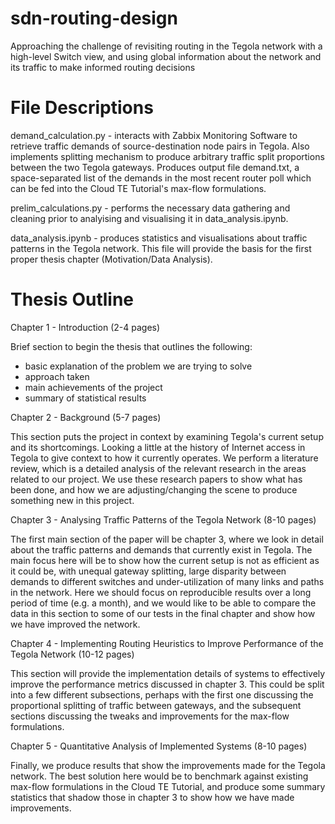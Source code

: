 # sdn-routing-design
Approaching the challenge of revisiting routing in the Tegola network with a high-level Switch view, and using global information about the network and its traffic to make informed routing decisions
# File Descriptions

demand_calculation.py - interacts with Zabbix Monitoring Software to retrieve traffic demands of source-destination node pairs in Tegola. Also implements splitting mechanism to produce arbitrary traffic split proportions between the two Tegola gateways. Produces output file demand.txt, a space-separated list of the demands in the most recent router poll which can be fed into the Cloud TE Tutorial's max-flow formulations.

prelim_calculations.py - performs the necessary data gathering and cleaning prior to analyising and visualising it in data_analysis.ipynb.

data_analysis.ipynb - produces statistics and visualisations about traffic patterns in the Tegola network. This file will provide the basis for the first proper thesis chapter (Motivation/Data Analysis). 


# Thesis Outline
Chapter 1 - Introduction (2-4 pages)

Brief section to begin the thesis that outlines the following:
- basic explanation of the problem we are trying to solve
- approach taken
- main achievements of the project
- summary of statistical results


Chapter 2 - Background (5-7 pages)

This section puts the project in context by examining Tegola's current setup and its shortcomings. Looking a little at the history of Internet access in Tegola to give context to how it currently operates. We perform a literature review, which is a detailed analysis of the relevant research in the areas related to our project. We use these research papers to show what has been done, and how we are adjusting/changing the scene to produce something new in this project.


Chapter 3 - Analysing Traffic Patterns of the Tegola Network (8-10 pages)

The first main section of the paper will be chapter 3, where we look in detail about the traffic patterns and demands that currently exist in Tegola. The main focus here will be to show how the current setup is not as efficient as it could be, with unequal gateway splitting, large disparity between demands to different switches and under-utilization of many links and paths in the network. Here we should focus on reproducible results over a long period of time (e.g. a month), and we would like to be able to compare the data in this section to some of our tests in the final chapter and show how we have improved the network.


Chapter 4 - Implementing Routing Heuristics to Improve Performance of the Tegola Network (10-12 pages)

This section will provide the implementation details of systems to effectively improve the performance metrics discussed in chapter 3. This could be split into a few different subsections, perhaps with the first one discussing the proportional splitting of traffic between gateways, and the subsequent sections discussing the tweaks and improvements for the max-flow formulations.

Chapter 5 - Quantitative Analysis of Implemented Systems (8-10 pages)

Finally, we produce results that show the improvements made for the Tegola network. The best solution here would be to benchmark against existing max-flow formulations in the Cloud TE Tutorial, and produce some summary statistics that shadow those in chapter 3 to show how we have made improvements.
